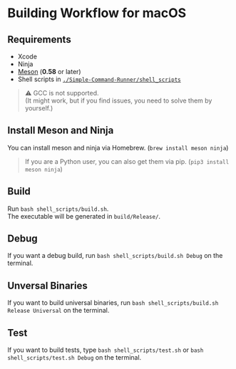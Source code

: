# Building Workflow for macOS

## Requirements

-   Xcode
-   Ninja
-   [Meson](https://github.com/mesonbuild/meson) (**0.58** or later)
-   Shell scripts in [`./Simple-Command-Runner/shell_scripts`](../shell_scripts)

> :warning: GCC is not supported.  
> (It might work, but if you find issues, you need to solve them by yourself.)  

## Install Meson and Ninja

You can install meson and ninja via Homebrew. (`brew install meson ninja`)

> If you are a Python user, you can also get them via pip. (`pip3 install meson ninja`)

## Build

Run `bash shell_scripts/build.sh`.  
The executable will be generated in `build/Release/`.  

## Debug

If you want a debug build, run `bash shell_scripts/build.sh Debug` on the terminal.  

## Unversal Binaries

If you want to build universal binaries, run `bash shell_scripts/build.sh Release Universal` on the terminal.  

## Test

If you want to build tests, type `bash shell_scripts/test.sh` or `bash shell_scripts/test.sh Debug` on the terminal.  
